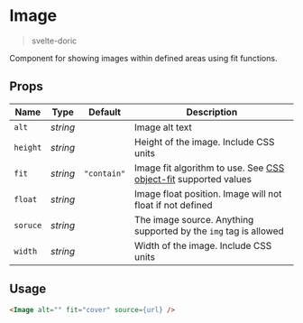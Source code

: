 # Image
> svelte-doric

Component for showing images within defined areas using fit functions.

## Props
| Name | Type | Default | Description |
| --- | --- | --- | --- |
| `alt` | _string_ | | Image alt text
| `height` | _string_ | | Height of the image. Include CSS units
| `fit` | _string_ | `"contain"` | Image fit algorithm to use. See [CSS object-fit](https://developer.mozilla.org/en-US/docs/Web/CSS/object-fit) supported values
| `float` | _string_ | | Image float position. Image will not float if not defined
| `soruce` | _string_ | | The image source. Anything supported by the `img` tag is allowed
| `width` | _string_ | | Width of the image. Include CSS units

## Usage
```html
<Image alt="" fit="cover" source={url} />
```
